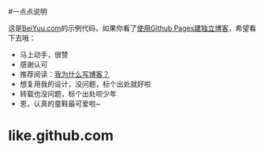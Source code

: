 #一点点说明

这是[BeiYuu.com](http://beiyuu.com)的示例代码，如果你看了[使用Github Pages建独立博客](http://beiyuu.com/github-pages/)，希望看下去哦：

* 马上动手，很赞
* 感谢认可
* 推荐阅读：[我为什么写博客？](http://beiyuu.com/why-blog/)
* 想复用我的设计，没问题，标个出处就好啦
* 转载也没问题，标个出处呗少年
* 恩，认真的童鞋最可爱啦~
# like.github.com
